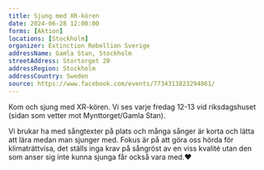 ```yaml
---
title: Sjung med XR-kören
date: 2024-06-28 12:00:00
forms: [Aktion]
locations: [Stockholm]
organizer: Extinction Rebellion Sverige
addressName: Gamla Stan, Stockholm
streetAddress: Stortorget 20
addressRegion: Stockholm
addressCountry: Sweden
source: https://www.facebook.com/events/7734313823294861/
---
```

Kom och sjung med XR-kören. Vi ses varje fredag 12-13 vid riksdagshuset (sidan som vetter mot Mynttorget/Gamla Stan). 

Vi brukar ha med sångtexter på plats och många sånger är korta och lätta att lära medan man sjunger med. Fokus är på att göra oss hörda för klimaträttvisa, det ställs inga krav på sångröst av en viss kvalité utan den som anser sig inte kunna sjunga får också vara med.❤️

